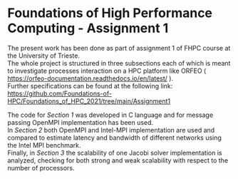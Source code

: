 # Foundations of High Performance Computing - Assignment 1
The present work has been done as part of assignment 1 of FHPC course at the University of Trieste. <br />
The whole project is structured in three subsections each of which is meant to investigate processes interaction on a HPC platform like ORFEO
(<a> https://orfeo-documentation.readthedocs.io/en/latest/ </a>). <br/>
Further specifications can be found at the following link:<br/>
<a> https://github.com/Foundations-of-HPC/Foundations_of_HPC_2021/tree/main/Assignment1 </a>

The code for <i> Section 1 </i> was developed in C language and for message passing OpenMPI implementation has been used. <br/>
In <i>Section 2</i> both OpenMPI and Intel-MPI implementation are used and compared to estimate latency and bandwidth of
different networks using the Intel MPI benchmark.<br />
Finally, in <i> Section 3</i> the scalability of one Jacobi solver implementation is analyzed, 
checking for both strong and weak scalability with respect to the number of processors.


